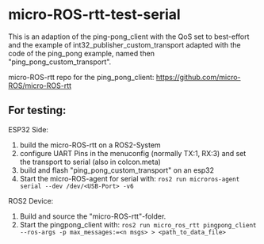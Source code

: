 # micro-ROS-rtt-test-serial

This is an adaption of the ping-pong_client with the QoS set to best-effort and the example of int32_publisher_custom_transport adapted with the code of the ping_pong example, named then "ping_pong_custom_transport".

micro-ROS-rtt repo for the ping_pong_client: https://github.com/micro-ROS/micro-ROS-rtt

## For testing: 

ESP32 Side:
1. build the micro-ROS-rtt on a ROS2-System
2. configure UART Pins in the menuconfig (normally TX:1, RX:3) and set the transport to serial (also in colcon.meta)
3. build and flash "ping_pong_custom_transport" on an esp32
4. Start the micro-ROS-agent for serial with: 
`` ros2 run microros-agent serial --dev /dev/<USB-Port> -v6 ``

ROS2 Device:

1. Build and source the "micro-ROS-rtt"-folder. 
2. Start the pingpong_client with: 
`ros2 run micro_ros_rtt pingpong_client --ros-args -p max_messages:=<n msgs> > <path_to_data_file> `
